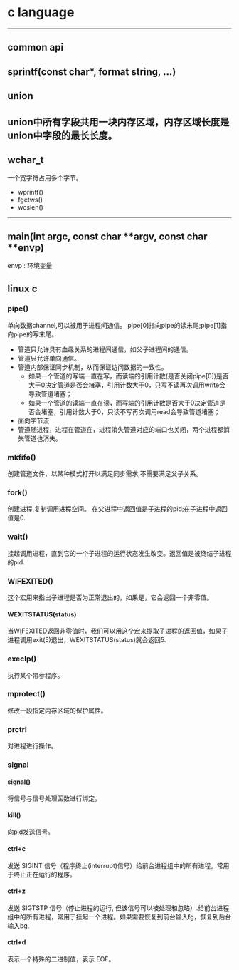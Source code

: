# c language  
---
## common api  
  sprintf(const char*, format string, ...)  
---

## union
  union中所有字段共用一块内存区域，内存区域长度是union中字段的最长长度。
---

## wchar_t
  一个宽字符占用多个字节。
- wprintf()
- fgetws()
- wcslen()
---

## main(int argc, const char **argv, const char **envp)
  envp : 环境变量

## linux c
### pipe()
  单向数据channel,可以被用于进程间通信。 
  pipe[0]指向pipe的读末尾;pipe[1]指向pipe的写末尾。
- 管道只允许具有血缘关系的进程间通信，如父子进程间的通信。
- 管道只允许单向通信。
- 管道内部保证同步机制，从而保证访问数据的一致性。
  - 如果一个管道的写端一直在写，而读端的引⽤计数(是否关闭pipe[0])是否⼤于0决定管道是否会堵塞，引用计数大于0，只写不读再次调用write会导致管道堵塞； 
  - 如果一个管道的读端一直在读，而写端的引⽤计数是否⼤于0决定管道是否会堵塞，引用计数大于0，只读不写再次调用read会导致管道堵塞； 
- 面向字节流
- 管道随进程，进程在管道在，进程消失管道对应的端口也关闭，两个进程都消失管道也消失。
### mkfifo()
  创建管道文件，以某种模式打开以满足同步需求,不需要满足父子关系。

### fork()
  创建进程,复制调用进程空间。
  在父进程中返回值是子进程的pid;在子进程中返回值是0.

### wait()
  挂起调用进程，直到它的一个子进程的运行状态发生改变。返回值是被终结子进程的pid.

### WIFEXITED()
  这个宏用来指出子进程是否为正常退出的，如果是，它会返回一个非零值。

#### WEXITSTATUS(status) 
  当WIFEXITED返回非零值时，我们可以用这个宏来提取子进程的返回值，如果子进程调用exit(5)退出，WEXITSTATUS(status)就会返回5.

### execlp()
  执行某个带参程序。

### mprotect()
  修改一段指定内存区域的保护属性。

### prctrl
  对进程进行操作。

### signal
#### signal()
  将信号与信号处理函数进行绑定。
#### kill()
  向pid发送信号。
#### ctrl+c
  发送 SIGINT 信号（程序终止(interrupt)信号）给前台进程组中的所有进程。常用于终止正在运行的程序。
#### ctrl+z
  发送 SIGTSTP 信号（停止进程的运行, 但该信号可以被处理和忽略）.给前台进程组中的所有进程，常用于挂起一个进程。如果需要恢复到前台输入fg，恢复到后台输入bg.
#### ctrl+d
  表示一个特殊的二进制值，表示 EOF。 

